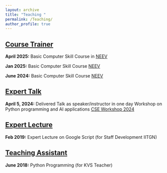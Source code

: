 ```yaml
---
layout: archive
title: "Teaching "
permalink: /Teaching/
author_profile: true
---
```

## <ins>Course Trainer</ins>
**April 2025:** Basic Computer Skill Course in  [NEEV](https://neev.iitgn.ac.in/)

**Jan 2025:** Basic Computer Skill Course  [NEEV](https://neev.iitgn.ac.in/)

**June 2024:** Basic Computer Skill Course  [NEEV](https://neev.iitgn.ac.in/)

## <ins>Expert Talk</ins>
**April 5, 2024:** Delivered Talk as speaker/instructor in one day Workshop on Python programming and AI applications [CSE Workshop 2024](https://cs.iitgn.ac.in/pythonworkshop.html)

## <ins>Expert Lecture</ins>
**Feb 2019:** Expert Lecture on Google Script (for Staff Development IITGN)

## <ins>Teaching Assistant</ins>
**June 2018:** Python Programming (for KVS Teacher)
